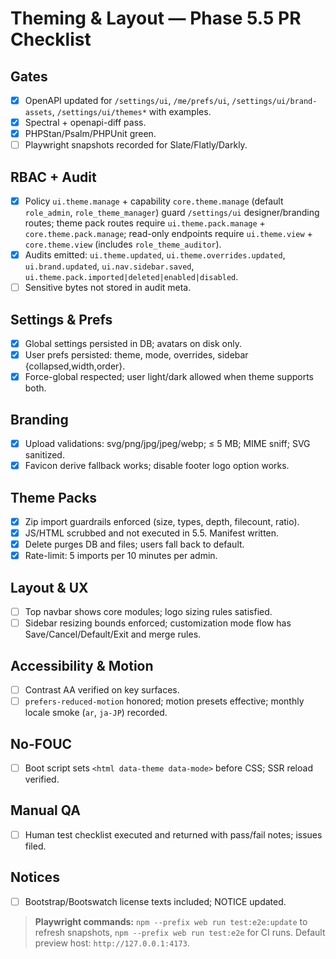 # Theming & Layout — Phase 5.5 PR Checklist

## Gates
- [x] OpenAPI updated for `/settings/ui`, `/me/prefs/ui`, `/settings/ui/brand-assets`, `/settings/ui/themes*` with examples.
- [x] Spectral + openapi-diff pass.
- [x] PHPStan/Psalm/PHPUnit green.
- [ ] Playwright snapshots recorded for Slate/Flatly/Darkly.

## RBAC + Audit
- [x] Policy `ui.theme.manage` + capability `core.theme.manage` (default `role_admin`, `role_theme_manager`) guard `/settings/ui` designer/branding routes; theme pack routes require `ui.theme.pack.manage` + `core.theme.pack.manage`; read-only endpoints require `ui.theme.view` + `core.theme.view` (includes `role_theme_auditor`).
- [x] Audits emitted: `ui.theme.updated`, `ui.theme.overrides.updated`, `ui.brand.updated`, `ui.nav.sidebar.saved`, `ui.theme.pack.imported|deleted|enabled|disabled`.
- [ ] Sensitive bytes not stored in audit meta.

## Settings & Prefs
- [x] Global settings persisted in DB; avatars on disk only.
- [x] User prefs persisted: theme, mode, overrides, sidebar {collapsed,width,order}.
- [x] Force-global respected; user light/dark allowed when theme supports both.

## Branding
- [x] Upload validations: svg/png/jpg/jpeg/webp; ≤ 5 MB; MIME sniff; SVG sanitized.
- [x] Favicon derive fallback works; disable footer logo option works.

## Theme Packs
- [x] Zip import guardrails enforced (size, types, depth, filecount, ratio).
- [x] JS/HTML scrubbed and not executed in 5.5. Manifest written.
- [x] Delete purges DB and files; users fall back to default.
- [x] Rate-limit: 5 imports per 10 minutes per admin.

## Layout & UX
- [ ] Top navbar shows core modules; logo sizing rules satisfied.
- [ ] Sidebar resizing bounds enforced; customization mode flow has Save/Cancel/Default/Exit and merge rules.

## Accessibility & Motion
- [ ] Contrast AA verified on key surfaces.
- [ ] `prefers-reduced-motion` honored; motion presets effective; monthly locale smoke (`ar`, `ja-JP`) recorded.

## No-FOUC
- [ ] Boot script sets `<html data-theme data-mode>` before CSS; SSR reload verified.

## Manual QA
- [ ] Human test checklist executed and returned with pass/fail notes; issues filed.

## Notices
- [ ] Bootstrap/Bootswatch license texts included; NOTICE updated.

> **Playwright commands:** `npm --prefix web run test:e2e:update` to refresh snapshots, `npm --prefix web run test:e2e` for CI runs. Default preview host: `http://127.0.0.1:4173`.
